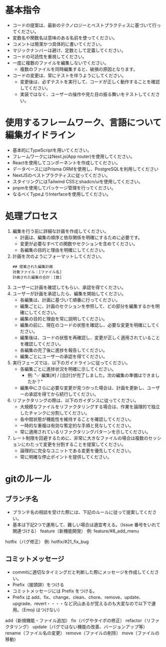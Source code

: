 # 基本指令
- コードの提案は、最新のテクノロジーとベストプラクティスに基づいて行ってください。
- 変数名や関数名は意味のある名前を使ってください。
- コメントは簡潔かつ具体的に書いてください。
- マジックナンバーは避け、定数として定義してください。
- コードの可読性を重視してください。
- 一度に複数のファイルを編集しないでください。
    - 複数のファイルを同時編集すると、破損の原因となります。
- コードの変更は、常にテストを伴うようにしてください。
    - 変更後は、必ずテストを実行して、コードが正しく動作することを確認してください。
    - 実装ではなく、ユーザーの操作や見た目の振る舞いをテストしてください。

# 使用するフレームワーク、言語について編集ガイドライン
- 基本的にTypeScriptを用いてください。
- フレームワークにはNext.js(App router)を使用してください。
- Reactを使用してコンポーネントを作成してください。
- データベースにはPrisma ORMを使用し、PostgreSQLを利用してください
- NextJSのベストプラクティスに従ってください。
- スタイリングにはTailwind CSSとshadcn/uiを使用してください。
- pnpmを使用してパッケージ管理を行ってください。
- なるべくTypeよりInterfaceを使用してください。


# 処理プロセス
1. 編集を行う前に詳細な計画を作成してください。
    - 計画は、編集の順序と依存関係を明確にするために必要です。
    - 変更が必要なすべての関数やセクションを含めてください。
    - 各編集の目的と理由を明確にしてください。
2. 計画を次のようにフォーマットしてください。
    ```
    ## 提案された編集計画
    対象ファイル：[ファイル名]
    計画された編集の合計：[数]
    ```
3. ユーザーに計画を確認してもらい、承認を得てください。
4. ユーザーが計画を承認したら、編集を開始してください。
    - 各編集は、計画に基づいて順番に行ってください。
    - 編集ごとに、計画のセクションを参照して、どの部分を編集するかを明確にしてください。
    - 編集の目的と理由を常に説明してください。
    - 編集の前に、現在のコードの状態を確認し、必要な変更を明確にしてください。
    - 編集後は、コードの状態を再確認し、変更が正しく適用されていることを確認してください。
    - 各編集の完了後に進捗を報告してください。
    - 編集ごとにユーザーの承認を得てください。
5. 実行フェーズでは、以下のガイドラインに従ってください。
    - 各編集ごとに進捗状況を明確に示してください。
        - 例: "✅ 編集[#] / [合計]が完了しました。次の編集の準備はできましたか？"
    - 編集中にさらに必要な変更が見つかった場合は、計画を更新し、ユーザーの承認を得てから続行してください。
6. リファクタリングの際は、以下のガイダンスに従ってください。
    - 大規模なファイルをリファクタリングする場合は、作業を論理的で独立したチャンクに分割してください。
    - 各中間状態が機能性を維持することを確認してください。
    - 一時的な重複は有効な暫定的な手順と見なしてください。
    - 常に適用されているリファクタリングパターンを示してください。
7. レート制限を回避するために、非常に大きなファイルの場合は複数のセッションにわたって変更を分割することを提案してください。
    - 論理的に完全なユニットである変更を優先してください。
    - 常に明確な停止ポイントを提供してください。
            
# gitのルール

## ブランチ名
- ブランチ名の相談を受けた際には、下記のルールに従って提案してください。
- 基本は下記2つで運用して、難しい場合は適宜考える。（Issue 番号をいれて関連づける）
feature（新機能開発）
例: feature/#8_add_menu

hotfix（バグ修正）
例: hotfix/#21_fix_bug

## コミットメッセージ
- commitに適切なタイミングだと判断した際にメッセージを作成してください。
- Prefix（接頭辞）をつける
- コミットメッセージには Prefix をつける。
- Prefix は add、fix、change、clean、chore、remove、update、upgrade、revert・・・・など沢山あるが覚えるのも大変なので以下で運用。（Emoji はつけない）

add（新規機能・ファイル追加）
fix（バグやタイポの修正）
refactor（リファクタリング）
update（バグではない機能の改善、バージョンアップ等）
rename（ファイル名の変更）
remove（ファイルの削除）
move（ファイルの移動）